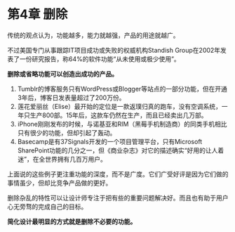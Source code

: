 # 第4章 删除

传统的观点认为，功能越多，能力就越强，产品的用途就越广。

不过美国专门从事跟踪IT项目成功或失败的权威机构Standish Group在2002年发表了一份研究报告，称64%的软件功能“从未使用或极少使用”。

**删除或省略功能可以创造出成功的产品。**

1. Tumblr的博客服务只有WordPress或Blogger等站点的一部分功能，但在开通3年后，博客日发表量超过了200万份。
2. 莲花爱丽丝（Elise）最开始的定位是一款返璞归真的跑车，没有空调系统，一年只生产800部。15年后，这款车仍然在生产，而且已经卖出几万部。
3. iPhone刚刚发布的时候，与诺基亚和RIM（黑莓手机制造商）的同类手机相比只有很少的功能，但却引起了轰动。
4. Basecamp是有37Signals开发的一个项目管理平台，只有Microsoft SharePoint功能的几分之一，但《商业杂志》对它的描述确实“好用的让人着迷”，在全世界拥有几百万用户。

上面说的这些例子更注重功能的深度，而不是广度。它们广受好评是因为它们做的事情虽少，但却比竞争产品做的更好。

删除杂乱的特性可以让设计师专注于把有些的重要问题解决好。而且也有助于用户心无旁骛的完成自己的目标。

**简化设计最明显的方式就是删除不必要的功能。**